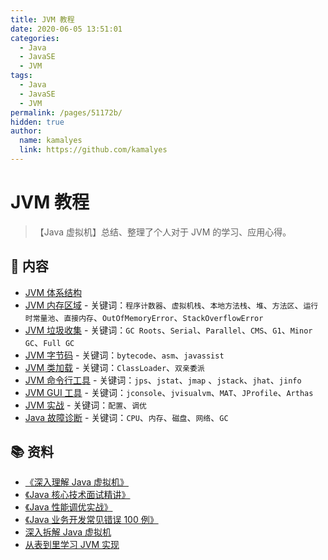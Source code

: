 ```yaml
---
title: JVM 教程
date: 2020-06-05 13:51:01
categories: 
  - Java
  - JavaSE
  - JVM
tags: 
  - Java
  - JavaSE
  - JVM
permalink: /pages/51172b/
hidden: true
author: 
  name: kamalyes
  link: https://github.com/kamalyes
---
```


# JVM 教程

> 【Java 虚拟机】总结、整理了个人对于 JVM 的学习、应用心得。

## 📖 内容

- [JVM 体系结构](01.JVM体系结构.md)
- [JVM 内存区域](02.JVM内存区域.md) - 关键词：`程序计数器`、`虚拟机栈`、`本地方法栈`、`堆`、`方法区`、`运行时常量池`、`直接内存`、`OutOfMemoryError`、`StackOverflowError`
- [JVM 垃圾收集](03.JVM垃圾收集.md) - 关键词：`GC Roots`、`Serial`、`Parallel`、`CMS`、`G1`、`Minor GC`、`Full GC`
- [JVM 字节码](04.JVM字节码.md) - 关键词：`bytecode`、`asm`、`javassist`
- [JVM 类加载](05.JVM类加载.md) - 关键词：`ClassLoader`、`双亲委派`
- [JVM 命令行工具](11.JVM命令行工具.md) - 关键词：`jps`、`jstat`、`jmap` 、`jstack`、`jhat`、`jinfo`
- [JVM GUI 工具](12.JVM_GUI工具.md) - 关键词：`jconsole`、`jvisualvm`、`MAT`、`JProfile`、`Arthas`
- [JVM 实战](21.JVM实战.md) - 关键词：`配置`、`调优`
- [Java 故障诊断](22.Java故障诊断.md) - 关键词：`CPU`、`内存`、`磁盘`、`网络`、`GC`

## 📚 资料

- [《深入理解 Java 虚拟机》](https://book.douban.com/subject/34907497/)
- [《Java 核心技术面试精讲》](https://time.geekbang.org/column/intro/82)
- [《Java 性能调优实战》](https://time.geekbang.org/column/intro/100028001)
- [《Java 业务开发常见错误 100 例》](https://time.geekbang.org/column/intro/100047701)
- [深入拆解 Java 虚拟机](https://time.geekbang.org/column/intro/100010301)
- [从表到里学习 JVM 实现](https://www.douban.com/doulist/2545443/)
